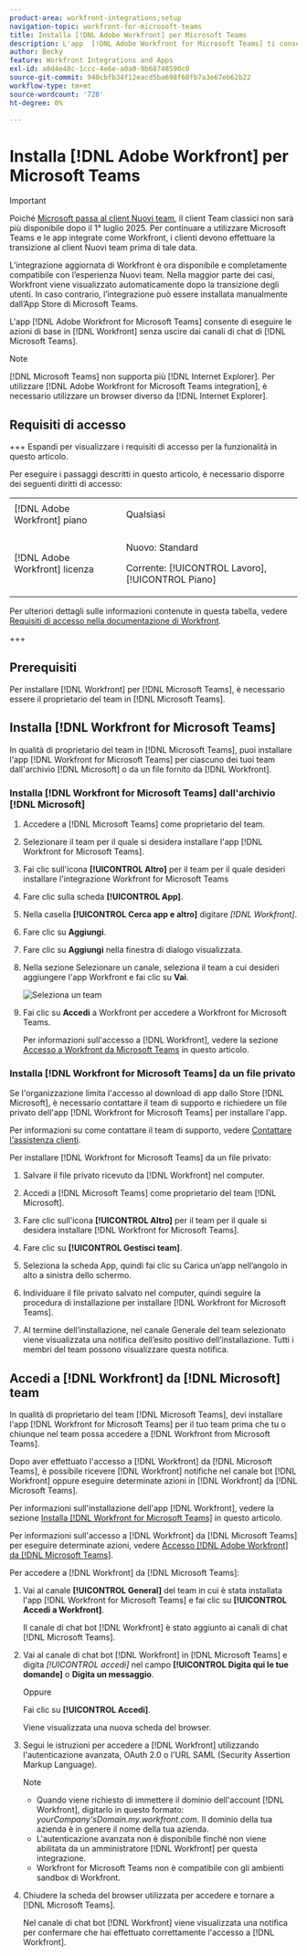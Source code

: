 ```yaml
---
product-area: workfront-integrations;setup
navigation-topic: workfront-for-microsoft-teams
title: Installa [!DNL Adobe Workfront] per Microsoft Teams
description: L'app  [!DNL Adobe Workfront for Microsoft Teams] ti consente di eseguire azioni di base in [!DNL Workfront] senza uscire dai tuoi [!DNL Microsoft Teams] canali di chat.
author: Becky
feature: Workfront Integrations and Apps
exl-id: a8d4e48c-1ccc-4e6e-a0a0-9b68748590c0
source-git-commit: 940cbfb34f12eacd5ba698f60fb7a3e67eb62b22
workflow-type: tm+mt
source-wordcount: '728'
ht-degree: 0%

---
```


# Installa [!DNL Adobe Workfront] per Microsoft Teams

<!-- Audited: 1/2024 -->

>[!IMPORTANT]
>
>Poiché [Microsoft passa al client Nuovi team](https://learn.microsoft.com/en-us/microsoftteams/teams-classic-client-end-of-availability), il client Team classici non sarà più disponibile dopo il 1° luglio 2025. Per continuare a utilizzare Microsoft Teams e le app integrate come Workfront, i clienti devono effettuare la transizione al client Nuovi team prima di tale data.
>
>L’integrazione aggiornata di Workfront è ora disponibile e completamente compatibile con l’esperienza Nuovi team. Nella maggior parte dei casi, Workfront viene visualizzato automaticamente dopo la transizione degli utenti. In caso contrario, l’integrazione può essere installata manualmente dall’App Store di Microsoft Teams.


L&#39;app [!DNL Adobe Workfront for Microsoft Teams] consente di eseguire le azioni di base in [!DNL Workfront] senza uscire dai canali di chat di [!DNL Microsoft Teams].

>[!NOTE]
>
>[!DNL Microsoft Teams] non supporta più [!DNL Internet Explorer]. Per utilizzare [!DNL Adobe Workfront for Microsoft Teams integration], è necessario utilizzare un browser diverso da [!DNL Internet Explorer].


## Requisiti di accesso

+++ Espandi per visualizzare i requisiti di accesso per la funzionalità in questo articolo.

Per eseguire i passaggi descritti in questo articolo, è necessario disporre dei seguenti diritti di accesso:

<table style="table-layout:auto"> 
 <col> 
 <col> 
 <tbody> 
  <tr> 
   <td role="rowheader">[!DNL Adobe Workfront] piano</td> 
   <td> <p>Qualsiasi</p> </td> 
  </tr> 
  <tr> 
   <td role="rowheader">[!DNL Adobe Workfront] licenza</td> 
   <td><p>Nuovo: Standard</p>
    <p>Corrente: [!UICONTROL Lavoro], [!UICONTROL Piano]</p> </td> 
  </tr> 
 </tbody> 
</table>

Per ulteriori dettagli sulle informazioni contenute in questa tabella, vedere [Requisiti di accesso nella documentazione di Workfront](/help/quicksilver/administration-and-setup/add-users/access-levels-and-object-permissions/access-level-requirements-in-documentation.md).

+++

## Prerequisiti

Per installare [!DNL Workfront] per [!DNL Microsoft Teams], è necessario essere il proprietario del team in [!DNL Microsoft Teams].

## Installa [!DNL Workfront for Microsoft Teams]

In qualità di proprietario del team in [!DNL Microsoft Teams], puoi installare l&#39;app [!DNL Workfront for Microsoft Teams] per ciascuno dei tuoi team dall&#39;archivio [!DNL Microsoft] o da un file fornito da [!DNL Workfront].

### Installa [!DNL Workfront for Microsoft Teams] dall&#39;archivio [!DNL Microsoft]

1. Accedere a [!DNL Microsoft Teams] come proprietario del team.
1. Selezionare il team per il quale si desidera installare l&#39;app [!DNL Workfront for Microsoft Teams].
1. Fai clic sull&#39;icona **[!UICONTROL Altro]** per il team per il quale desideri installare l&#39;integrazione Workfront for Microsoft Teams
1. Fare clic sulla scheda **[!UICONTROL App]**.
1. Nella casella **[!UICONTROL Cerca app e altro]** digitare *[!DNL Workfront]*.
1. Fare clic su **Aggiungi**.
1. Fare clic su **Aggiungi** nella finestra di dialogo visualizzata.
1. Nella sezione Selezionare un canale, seleziona il team a cui desideri aggiungere l&#39;app Workfront e fai clic su **Vai**.

   ![Seleziona un team](assets/select-a-team.png)
1. Fai clic su **Accedi** a Workfront per accedere a Workfront for Microsoft Teams.

   Per informazioni sull&#39;accesso a [!DNL Workfront], vedere la sezione [Accesso a Workfront da Microsoft Teams](#log-in-to-workfront-from-microsoft-teams) in questo articolo.

### Installa [!DNL Workfront for Microsoft Teams] da un file privato

Se l&#39;organizzazione limita l&#39;accesso al download di app dallo Store [!DNL Microsoft], è necessario contattare il team di supporto e richiedere un file privato dell&#39;app [!DNL Workfront for Microsoft Teams] per installare l&#39;app.

Per informazioni su come contattare il team di supporto, vedere [Contattare l&#39;assistenza clienti](../../workfront-basics/tips-tricks-and-troubleshooting/contact-customer-support.md).

Per installare [!DNL Workfront for Microsoft Teams] da un file privato:

1. Salvare il file privato ricevuto da [!DNL Workfront] nel computer.
1. Accedi a [!DNL Microsoft Teams] come proprietario del team [!DNL Microsoft].
1. Fare clic sull&#39;icona **[!UICONTROL Altro]** per il team per il quale si desidera installare [!DNL Workfront for Microsoft Teams].

1. Fare clic su **[!UICONTROL Gestisci team]**.
1. Seleziona la scheda App, quindi fai clic su Carica un’app nell’angolo in alto a sinistra dello schermo.
1. Individuare il file privato salvato nel computer, quindi seguire la procedura di installazione per installare [!DNL Workfront for Microsoft Teams].
1. Al termine dell’installazione, nel canale Generale del team selezionato viene visualizzata una notifica dell’esito positivo dell’installazione. Tutti i membri del team possono visualizzare questa notifica.

## Accedi a [!DNL Workfront] da [!DNL Microsoft] team

In qualità di proprietario del team [!DNL Microsoft Teams], devi installare l&#39;app [!DNL Workfront for Microsoft Teams] per il tuo team prima che tu o chiunque nel team possa accedere a [!DNL Workfront from Microsoft Teams].

Dopo aver effettuato l&#39;accesso a [!DNL Workfront] da [!DNL Microsoft Teams], è possibile ricevere [!DNL Workfront] notifiche nel canale bot [!DNL Workfront] oppure eseguire determinate azioni in [!DNL Workfront] da [!DNL Microsoft Teams].

Per informazioni sull&#39;installazione dell&#39;app [!DNL Workfront], vedere la sezione [Installa [!DNL Workfront for Microsoft Teams]](#install-workfront-for-microsoft-teams) in questo articolo.

Per informazioni sull&#39;accesso a [!DNL Workfront] da [!DNL Microsoft Teams] per eseguire determinate azioni, vedere [Accesso [!DNL Adobe Workfront] da [!DNL Microsoft Teams]](../../workfront-integrations-and-apps/using-workfront-with-microsoft-teams/access-workfront-from-ms-teams.md).

Per accedere a [!DNL Workfront] da [!DNL Microsoft Teams]:

1. Vai al canale **[!UICONTROL General]** del team in cui è stata installata l&#39;app [!DNL Workfront for Microsoft Teams] e fai clic su **[!UICONTROL Accedi a Workfront]**.

   Il canale di chat bot [!DNL Workfront] è stato aggiunto ai canali di chat [!DNL Microsoft Teams].

1. Vai al canale di chat bot [!DNL Workfront] in [!DNL Microsoft Teams] e digita *[!UICONTROL accedi]* nel campo **[!UICONTROL Digita qui le tue domande]** o **Digita un messaggio**.

   Oppure

   Fai clic su **[!UICONTROL Accedi]**.

   Viene visualizzata una nuova scheda del browser.

1. Segui le istruzioni per accedere a [!DNL Workfront] utilizzando l&#39;autenticazione avanzata, OAuth 2.0 o l&#39;URL SAML (Security Assertion Markup Language).

   >[!NOTE]
   >
   >* Quando viene richiesto di immettere il dominio dell&#39;account [!DNL Workfront], digitarlo in questo formato: *yourCompany&#39;sDomain.my.workfront.com*. Il dominio della tua azienda è in genere il nome della tua azienda.
   >* L&#39;autenticazione avanzata non è disponibile finché non viene abilitata da un amministratore [!DNL Workfront] per questa integrazione.
   >* Workfront for Microsoft Teams non è compatibile con gli ambienti sandbox di Workfront.


1. Chiudere la scheda del browser utilizzata per accedere e tornare a [!DNL Microsoft Teams].

   Nel canale di chat bot [!DNL Workfront] viene visualizzata una notifica per confermare che hai effettuato correttamente l&#39;accesso a [!DNL Workfront].
